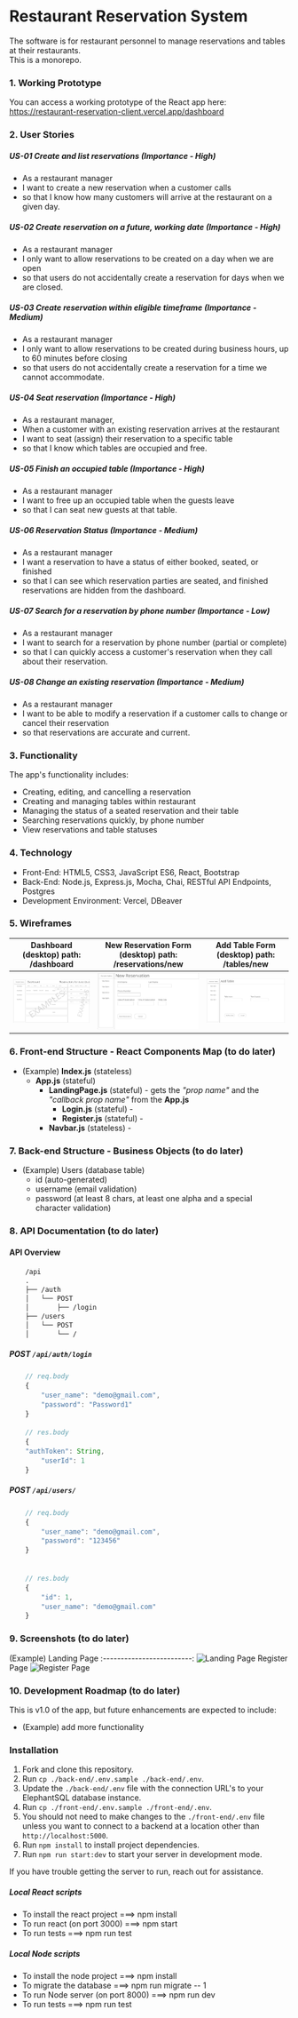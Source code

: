 # Restaurant Reservation System

The software is for restaurant personnel to manage reservations and tables at their restaurants.  
This is a monorepo.

### 1. Working Prototype

You can access a working prototype of the React app here: https://restaurant-reservation-client.vercel.app/dashboard

### 2. User Stories

##### US-01 Create and list reservations (Importance - High)

- As a restaurant manager
- I want to create a new reservation when a customer calls
- so that I know how many customers will arrive at the restaurant on a given day.

##### US-02 Create reservation on a future, working date (Importance - High)

- As a restaurant manager
- I only want to allow reservations to be created on a day when we are open
- so that users do not accidentally create a reservation for days when we are closed.

##### US-03 Create reservation within eligible timeframe (Importance - Medium)

- As a restaurant manager
- I only want to allow reservations to be created during business hours, up to 60 minutes before closing
- so that users do not accidentally create a reservation for a time we cannot accommodate.

##### US-04 Seat reservation (Importance - High)

- As a restaurant manager,
- When a customer with an existing reservation arrives at the restaurant
- I want to seat (assign) their reservation to a specific table
- so that I know which tables are occupied and free.

##### US-05 Finish an occupied table (Importance - High)

- As a restaurant manager
- I want to free up an occupied table when the guests leave
- so that I can seat new guests at that table.

##### US-06 Reservation Status (Importance - Medium)

- As a restaurant manager
- I want a reservation to have a status of either booked, seated, or finished
- so that I can see which reservation parties are seated, and finished reservations are hidden from the dashboard.

##### US-07 Search for a reservation by phone number (Importance - Low)

- As a restaurant manager
- I want to search for a reservation by phone number (partial or complete)
- so that I can quickly access a customer's reservation when they call about their reservation.

##### US-08 Change an existing reservation (Importance - Medium)

- As a restaurant manager
- I want to be able to modify a reservation if a customer calls to change or cancel their reservation
- so that reservations are accurate and current.

### 3. Functionality

The app's functionality includes:

- Creating, editing, and cancelling a reservation
- Creating and managing tables within restaurant
- Managing the status of a seated reservation and their table
- Searching reservations quickly, by phone number
- View reservations and table statuses

### 4. Technology

- Front-End: HTML5, CSS3, JavaScript ES6, React, Bootstrap
- Back-End: Node.js, Express.js, Mocha, Chai, RESTful API Endpoints, Postgres
- Development Environment: Vercel, DBeaver

### 5. Wireframes

|       Dashboard (desktop) path: /dashboard       | New Reservation Form (desktop) path: /reservations/new  |      Add Table Form (desktop) path: /tables/new       |
| :----------------------------------------------: | :-----------------------------------------------------: | :---------------------------------------------------: |
| <img src="./resources/wireframes/Dashboard.svg"> | <img src="./resources/wireframes/Reservation-Form.svg"> | <img src="./resources/wireframes/Add-Table-Form.svg"> |

### 6. Front-end Structure - React Components Map (to do later)

- (Example) **Index.js** (stateless)
  - **App.js** (stateful)
    - **LandingPage.js** (stateful) - gets the _"prop name"_ and the _"callback prop name"_ from the **App.js**
      - **Login.js** (stateful) -
      - **Register.js** (stateful) -
    - **Navbar.js** (stateless) -

### 7. Back-end Structure - Business Objects (to do later)

- (Example) Users (database table)
  - id (auto-generated)
  - username (email validation)
  - password (at least 8 chars, at least one alpha and a special character validation)

### 8. API Documentation (to do later)

#### API Overview

```text
    /api
    .
    ├── /auth
    │   └── POST
    │       ├── /login
    ├── /users
    │   └── POST
    │       └── /
```

##### POST `/api/auth/login`

```js
    // req.body
    {
        "user_name": "demo@gmail.com",
        "password": "Password1"
    }

    // res.body
    {
    "authToken": String,
        "userId": 1
    }
```

##### POST `/api/users/`

```js
    // req.body
    {
        "user_name": "demo@gmail.com",
        "password": "123456"
    }


    // res.body
    {
        "id": 1,
        "user_name": "demo@gmail.com"
    }
```

### 9. Screenshots (to do later)

(Example) Landing Page
:-------------------------:
![Landing Page](/github-images/screenshots/landing-page-screenshot.png)
Register Page
![Register Page](/github-images/screenshots/register-page-screenshot.png)

### 10. Development Roadmap (to do later)

This is v1.0 of the app, but future enhancements are expected to include:

- (Example) add more functionality

### Installation

1. Fork and clone this repository.
1. Run `cp ./back-end/.env.sample ./back-end/.env`.
1. Update the `./back-end/.env` file with the connection URL's to your ElephantSQL database instance.
1. Run `cp ./front-end/.env.sample ./front-end/.env`.
1. You should not need to make changes to the `./front-end/.env` file unless you want to connect to a backend at a location other than `http://localhost:5000`.
1. Run `npm install` to install project dependencies.
1. Run `npm run start:dev` to start your server in development mode.

If you have trouble getting the server to run, reach out for assistance.

##### Local React scripts

- To install the react project ===> npm install
- To run react (on port 3000) ===> npm start
- To run tests ===> npm run test

##### Local Node scripts

- To install the node project ===> npm install
- To migrate the database ===> npm run migrate -- 1
- To run Node server (on port 8000) ===> npm run dev
- To run tests ===> npm run test
